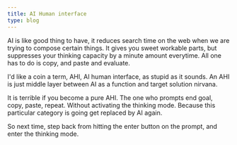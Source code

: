```yaml
---
title: AI Human interface
type: blog
---
```


AI is like good thing to have, it reduces search time on the web when we are trying to compose certain things.
It gives you sweet workable parts, but suppresses your thinking capacity by a minute amount everytime.
All one has to do is copy, and paste and evaluate.

I'd like a coin a term, AHI, AI human interface, as stupid as it sounds. An AHI is just middle layer between AI as a function and target solution nirvana.

It is terrible if you become a pure AHI. The one who prompts end goal, copy, paste, repeat. Without activating the thinking mode. Because this particular category is going get replaced by AI again.

So next time, step back from hitting the enter button on the prompt, and enter the thinking mode.
